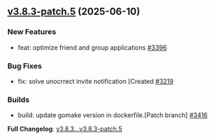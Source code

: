 ## [v3.8.3-patch.5](https://github.com/openimsdk/open-im-server/releases/tag/v3.8.3-patch.5) 	(2025-06-10)

### New Features
* feat: optimize friend and group applications [#3396](https://github.com/openimsdk/open-im-server/pull/3396)

### Bug Fixes
* fix: solve unocrrect invite notification [Created [#3219](https://github.com/openimsdk/open-im-server/pull/3219)

### Builds
* build: update gomake version in dockerfile.[Patch branch] [#3416](https://github.com/openimsdk/open-im-server/pull/3416)

**Full Changelog**: [v3.8.3...v3.8.3-patch.5](https://github.com/openimsdk/open-im-server/compare/v3.8.3...v3.8.3-patch.5)

